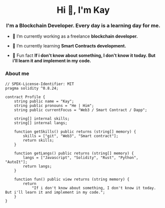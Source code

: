 <h1 align="center">Hi 👋, I'm Kay</h1>
<h3 align="center">I'm a Blockchain Developer. Every day is a learning day for me.</h3>

- 🔭 I’m currently working as a freelance **blockchain developer.**

- 🌱 I’m currently learning **Smart Contracts development.**

- 👀 Fun fact **If i don't know about something, I don't know it today. But i'll learn it and implement in my code.**

### About me

```solidity
// SPDX-License-Identifier: MIT
pragma solidity ^0.8.24;

contract Profile {
    string public name = "Kay";
    string public pronouns = "He | Him";
    string public currentFocus = "Web3 / Smart Contract / Dapp";

    string[] internal skills;
    string[] internal langs;

    function getSkills() public returns (string[] memory) {
        skills = ["git", "Web3", "Smart contract"];
        return skills;
    }

    function getLangs() public returns (string[] memory) {
        langs = ["Javascript", "Solidity", "Rust", "Python", "AutoIt"];
        return langs;
    }

    function fun() public view returns (string memory) {
        return
            "If i don't know about something, I don't know it today. But i'll learn it and implement in my code.";
    }
}
```
